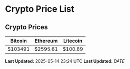 # Crypto Price List

## Crypto Prices
| Bitcoin | Ethereum | Litecoin |
| ------- | -------- | -------- |
| $103491 | $2595.61 | $100.89 |
**Last Updated:** 2025-05-14 23:24 UTC
**Last Updated:** $DATE$

